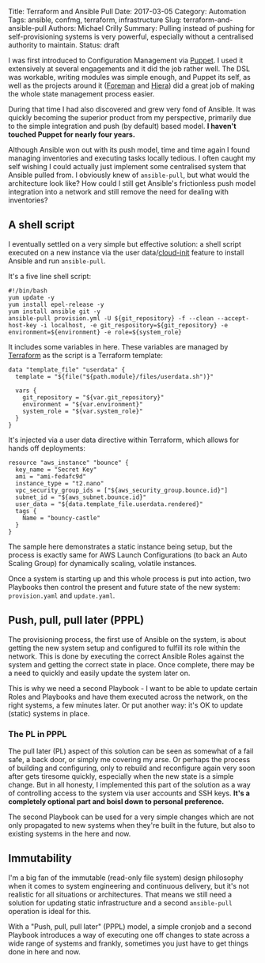 Title: Terraform and Ansible Pull
Date: 2017-03-05
Category: Automation
Tags: ansible, confmg, terraform, infrastructure
Slug: terraform-and-ansible-pull
Authors: Michael Crilly
Summary: Pulling instead of pushing for self-provisioning systems is very powerful, especially without a centralised authority to maintain.
Status: draft

I was first introduced to Configuration Management via [Puppet](). I used it extensively at several engagements and it did the job rather well. The DSL was workable, writing modules was simple enough, and Puppet its self, as well as the projects around it ([Foreman]() and [Hiera]()) did a great job of making the whole state management process easier.

During that time I had also discovered and grew very fond of Ansible. It was quickly becoming the superior product from my perspective, primarily due to the simple integration and push (by default) based model. **I haven't touched Puppet for nearly four years.**

Although Ansible won out with its push model, time and time again I found managing inventories and executing tasks locally tedious. I often caught my self wishing I could actually just implement some centralised system that Ansible pulled from. I obviously knew of `ansible-pull`, but what would the architecture look like? How could I still get Ansible's frictionless push model integration into a network and still remove the need for dealing with inventories?

## A shell script
I eventually settled on a very simple but effective solution: a shell script executed on a new instance via the user data/[cloud-init](https://cloudinit.readthedocs.io/en/latest/) feature to install Ansible and run `ansible-pull`.

It's a five line shell script:

```shell
#!/bin/bash
yum update -y
yum install epel-release -y
yum install ansible git -y
ansible-pull provision.yml -U ${git_repository} -f --clean --accept-host-key -i localhost, -e git_respository=${git_repository} -e environment=${environment} -e role=${system_role}
```

It includes some variables in here. These variables are managed by [Terraform](https://www.terraform.io) as the script is a Terraform template:

```
data "template_file" "userdata" {
  template = "${file("${path.module}/files/userdata.sh")}"

  vars {
    git_repository = "${var.git_repository}"
    environment = "${var.environment}"
    system_role = "${var.system_role}"
  }
}
```

It's injected via a user data directive within Terraform, which allows for hands off deployments:

```
resource "aws_instance" "bounce" {
  key_name = "Secret Key"
  ami = "ami-fedafc9d"
  instance_type = "t2.nano"
  vpc_security_group_ids = ["${aws_security_group.bounce.id}"]
  subnet_id = "${aws_subnet.bounce.id}"
  user_data = "${data.template_file.userdata.rendered}"
  tags {
    Name = "bouncy-castle"
  }
}
```

The sample here demonstrates a static instance being setup, but the process is exactly same for AWS Launch Configurations (to back an Auto Scaling Group) for dynamically scaling, volatile instances.

Once a system is starting up and this whole process is put into action, two Playbooks then control the present and future state of the new system: `provision.yaml` and `update.yaml`.

## Push, pull, pull later (PPPL)
The provisioning process, the first use of Ansible on the system, is about getting the new system setup and configured to fulfill its role within the network. This is done by executing the correct Ansible Roles against the system and getting the correct state in place. Once complete, there may be a need to quickly and easily update the system later on.

This is why we need a second Playbook - I want to be able to update certain Roles and Playbooks and have them executed across the network, on the right systems, a few minutes later. Or put another way: it's OK to update (static) systems in place.

### The PL in PPPL
The pull later (PL) aspect of this solution can be seen as somewhat of a fail safe, a back door, or simply me covering my arse. Or perhaps the process of building and configuring, only to rebuild and reconfigure again very soon after gets tiresome quickly, especially when the new state is a simple change. But in all honesty, I implemented this part of the solution as a way of controlling access to the system via user accounts and SSH keys. **It's a completely optional part and boisl down to personal preference.**

The second Playbook can be used for a very simple changes which are not only propagated to new systems when they're built in the future, but also to existing systems in the here and now.

## Immutability
I'm a big fan of the immutable (read-only file system) design philosophy when it comes to system engineering and continuous delivery, but it's not realistic for all situations or architectures. That means we still need a solution for updating static infrastructure and a second `ansible-pull` operation is ideal for this.

With a "Push, pull, pull later" (PPPL) model, a simple cronjob and a second Playbook introduces a way of executing one off changes to state across a wide range of systems and frankly, sometimes you just have to get things done in here and now.